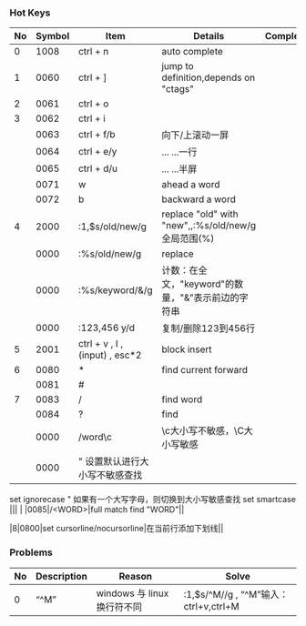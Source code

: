### Hot Keys
|No|Symbol|Item|Details|Complement|
|--|--|--|--|--|
|0|1008|ctrl + n|auto complete||
|1|0060|ctrl + ]|jump to definition,depends on "ctags"||
|2|0061|ctrl + o|||
|3|0062|ctrl + i|||
| |0063|ctrl + f/b|向下/上滚动一屏||
| |0064|ctrl + e/y|... ...一行||
| |0065|ctrl + d/u|... ...半屏||
| |0071|w|ahead a word||
| |0072|b|backward a word||
|4|2000|:1,$s/old/new/g | replace "old" with "new",,:%s/old/new/g全局范围(%)||
| |0000|:%s/old/new/g|replace||
| |0000|:%s/keyword/&/g|计数：在全文，"keyword"的数量，"&"表示前边的字符串||
| |0000|:123,456 y/d|复制/删除123到456行||
|5|2001|ctrl + v , I , (input) , esc*2|block insert||
|6|0080|*|find current forward||
| |0081|#|||
|7|0083|/|find word||
| |0084|?|find||
| |0000|/word\c|\c大小写不敏感，\C大小写敏感||
| |0000|" 设置默认进行大小写不敏感查找
set ignorecase
" 如果有一个大写字母，则切换到大小写敏感查找
set smartcase |||
| |0085|/\<WORD\>|full match find "WORD"||

|8|0800|set cursorline/nocursorline|在当前行添加下划线||

### Problems
|No|Description|Reason|Solve|
|--|--|--|--|
|0|“^M”|windows 与 linux换行符不同| :1,$s/^M//g , “^M”输入：ctrl+v,ctrl+M|
